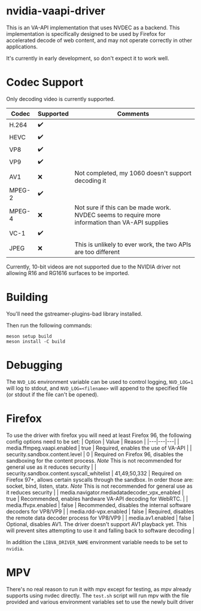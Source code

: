 # nvidia-vaapi-driver

This is an VA-API implementation that uses NVDEC as a backend. This implementation is specifically designed to be used by Firefox for accelerated decode of web content, and may not operate correctly in other applications.

It's currently in early development, so don't expect it to work well.

# Codec Support

Only decoding video is currently supported.

| Codec | Supported | Comments |
|---|---|---|
|H.264|:heavy_check_mark:||
|HEVC|:heavy_check_mark:||
|VP8|:heavy_check_mark:||
|VP9|:heavy_check_mark:||
|AV1|:x:|Not completed, my 1060 doesn't support decoding it|
|MPEG-2|:heavy_check_mark:||
|MPEG-4|:x:|Not sure if this can be made work. NVDEC seems to require more information than VA-API supplies|
|VC-1|:heavy_check_mark:||
|JPEG|:x:|This is unlikely to ever work, the two APIs are too different|

Currently, 10-bit videos are not supported due to the NVIDIA driver not allowing R16 and RG1616 surfaces to be imported.

# Building

You'll need the gstreamer-plugins-bad library installed.

Then run the following commands:
```
meson setup build
meson install -C build
```

# Debugging

The `NVD_LOG` environment variable can be used to control logging, `NVD_LOG=1` will log to stdout, and `NVD_LOG=<filename>` will append to the specified file (or stdout if the file can't be opened).

# Firefox

To use the driver with firefox you will need at least Firefox 96, the following config options need to be set:
| Option | Value | Reason |
|---|---|---|
| media.ffmpeg.vaapi.enabled | true | Required, enables the use of VA-API |
| security.sandbox.content.level | 0 | Required on Firefox 96, disables the sandboxing for the content process. *Note* This is not recommended for general use as it reduces security | 
| security.sandbox.content.syscall_whitelist | 41,49,50,332 | Required on Firefox 97+, allows certain syscalls through the sandbox. In order those are: socket, bind, listen, statx.  *Note* This is not recommended for general use as it reduces security |
| media.navigator.mediadatadecoder_vpx_enabled | true | Recommended, enables hardware VA-API decoding for WebRTC. |
| media.ffvpx.enabled | false | Recommended, disables the internal software decoders for VP8/VP9 |
| media.rdd-vpx.enabled | false | Required, disables the remote data decoder process for VP8/VP9 |
| media.av1.enabled | false | Optional, disables AV1. The driver doesn't support AV1 playback yet. This will prevent sites attempting to use it and falling back to software decoding |

In addition the `LIBVA_DRIVER_NAME` environment variable needs to be set to `nvidia`.

# MPV

There's no real reason to run it with mpv except for testing, as mpv already supports using nvdec directly. The `test.sh` script will run mpv with the file provided and various environment variables set to use the newly built driver
